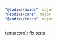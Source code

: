 ```yaml
---
"@zodios/axios": major
"@zodios/core": major
"@zodios/fetch": major
---
```


tests(core): fix tests
